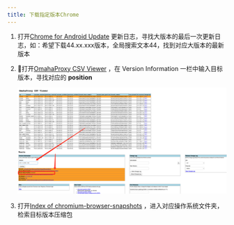 ```yaml
---
title: 下载指定版本Chrome
---
```


1. 打开[Chrome for Android Update](https://chromereleases.googleblog.com/search/label/Stable%20updates) 更新日志，寻找大版本的最后一次更新日志，如：希望下载44.xx.xxx版本，全局搜索文本44，找到对应大版本的最新版本

2. 打开[OmahaProxy CSV Viewer](https://omahaproxy.appspot.com/) ，在 Version Information 一栏中输入目标版本，寻找对应的 **position**

    ![2021-04-20-23-48-20](/tools/chrome/2021-04-20-23-48-20.png)

3. 打开[Index of chromium-browser-snapshots](https://commondatastorage.googleapis.com/chromium-browser-snapshots/index.html) ，进入对应操作系统文件夹，检索目标版本压缩包